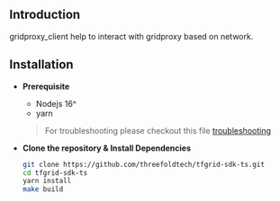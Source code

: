 ## Introduction

gridproxy_client help to interact with gridproxy based on network.

## Installation

- **Prerequisite**

  - Nodejs 16^
  - yarn

  > For troubleshooting please checkout this file [troubleshooting](./docs/config.md)

- **Clone the repository & Install Dependencies**

  ```bash
  git clone https://github.com/threefoldtech/tfgrid-sdk-ts.git
  cd tfgrid-sdk-ts
  yarn install
  make build
  ```
